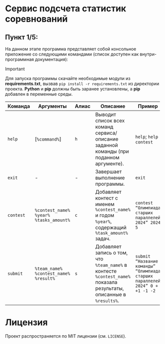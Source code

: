 # Сервис подсчета статистик соревнований

## Пункт 1/5:
На данном этапе программа представляет собой консольное приложение со следующими командами (список доступен как внутри-программная документация):

> [!IMPORTANT]
> Для запуска программы скачайте необходимые модули из **requirements.txt**, вызвав `pip install -r requirements.txt` из директории проекта. **Python** и **pip** должны быть заранее установлены, а **pip** добавлен в переменные среды.

| Команда   | Аргументы                                  | Алиас | Описание                                                                                                            | Пример                                                                       |
|-----------|--------------------------------------------|-------|---------------------------------------------------------------------------------------------------------------------|------------------------------------------------------------------------------|
| `help`    | [`%command%`]                              | `h`   | Выводит список всех команд сервиса/описание заданной команды (при поданном аргументе).                              | `help`; `help contest`                                                       |
| `exit`    | -                                          | -     | Завершает выполнение программы.                                                                                     | `exit`                                                                       |
| `contest` | `%contest_name%` `%year%` `%tasks_amount%` | `c`   | Добавляет контест с именем `%contest_name%` и годом `%year%`, содержащий `%task_amount%` задач.                     | `contest “Олимпиада старших параллелей 2024” 2024 5`                         |
| `submit`  | `%team_name%` `%contest_name%` `%result%`  | `s`   | Добавляет запись о том, что `%team_name%` в контесте `%contest_name%` показала результаты, описанные в `%results%`. | `submit “Название команды” “Олимпиада старших параллелей 2024” 0 + +1 -1 -2` |

# Лицензия
Проект распространяется по MIT лицензии (см. `LICENSE`).